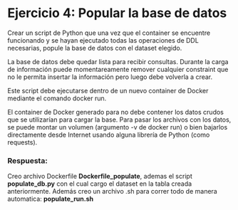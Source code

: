 # Ejercicio 4: Popular la base de datos

Crear un script de Python que una vez que el container se encuentre funcionando y se hayan ejecutado todas las operaciones de DDL necesarias, popule la base de datos con el dataset elegido.

La base de datos debe quedar lista para recibir consultas. Durante la carga de información puede momentareamente remover cualquier constraint que no le permita insertar la información pero luego debe volverla a crear.

Este script debe ejecutarse dentro de un nuevo container de Docker mediante el comando docker run.

El container de Docker generado para no debe contener los datos crudos que se utilizarían para cargar la base. Para pasar los archivos con los datos, se puede montar un volumen (argumento -v de docker run) o bien bajarlos directamente desde Internet usando alguna librería de Python (como requests).

### Respuesta:
Creo archivo Dockerfile **Dockerfile_populate**, ademas el script **populate_db.py** con el cual cargo el dataset en la tabla creada anteriormente.
Además creo un archivo .sh para correr todo de manera automatica: **populate_run.sh**
